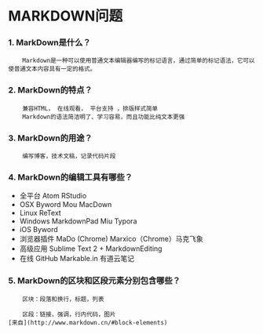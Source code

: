 # MARKDOWN问题
### 1. MarkDown是什么？
		Markdown是一种可以使用普通文本编辑器编写的标记语言，通过简单的标记语法，它可以使普通文本内容具有一定的格式。
		
### 2. MarkDown的特点？
		兼容HTML， 在线观看， 平台支持 ，排版样式简单
		Markdown的语法简洁明了、学习容易，而且功能比纯文本更强
		
### 3. MarkDown的用途？
		编写博客，技术文稿，记录代码片段
### 4. MarkDown的编辑工具有哪些？
* 全平台
		Atom
		RStudio
* OSX
		Byword
    Mou
    MacDown
* Linux
    ReText
* Windows
    MarkdownPad
    Miu
    Typora
* iOS
    Byword
* 浏览器插件
    MaDo (Chrome)
    Marxico（Chrome）马克飞象
* 高级应用
    Sublime Text 2 + MarkdownEditing
* 在线
		GitHub
		Markable.in
		有道云笔记
		
	
### 5. MarkDown的区块和区段元素分别包含哪些？
		区块：段落和换行，标题，列表
		
		区段：链接，强调，行内代码，图片
    [来自](http://www.markdown.cn/#block-elements)
